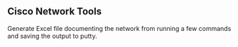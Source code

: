 Cisco Network Tools
------------------------

Generate Excel file documenting the network from running a few commands
and saving the output to putty.

